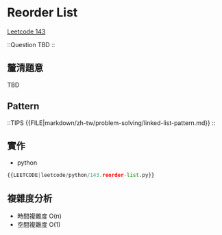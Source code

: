 # Reorder List

[Leetcode 143](https://leetcode.com/problems/reorder-list/description/)

::Question
TBD
::

## 釐清題意

TBD

## Pattern

::TIPS
{{FILE|markdown/zh-tw/problem-solving/linked-list-pattern.md}}
::

## 實作

- python

```python
{{LEETCODE|leetcode/python/143.reorder-list.py}}
```

## 複雜度分析

- 時間複雜度
  O(n)
- 空間複雜度
  O(1)
